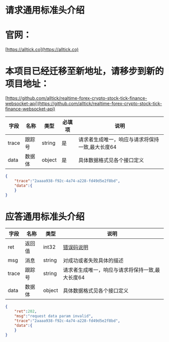 # 请求通用标准头介绍

# 官网：
[https://alltick.co](https://alltick.co)
# 本项目已经迁移至新地址，请移步到新的项目地址：
[https://github.com/alltick/realtime-forex-crypto-stock-tick-finance-websocket-api](https://github.com/alltick/realtime-forex-crypto-stock-tick-finance-websocket-api)


| 字段  | 名称   | 类型   | 必填项 | 说明                                            |
| ----- | ------ | ------ | ------ | ----------------------------------------------- |
| trace | 跟踪号 | string | 是     | 请求者生成唯一，响应与请求将保持一致,最大长度64 |
| data  | 数据体 | object | 是     | 具体数据格式见各个接口定义                      |
```json
{
    "trace":"2aaaa938-f92c-4a74-a228-fd49d5e2f8bd",
    "data":{
    }
}
```

# 应答通用标准头介绍

| 字段  | 名称   | 类型   | 说明                                            |
| ----- | ------ | ------ | ----------------------------------------------- |
| ret   | 返回值 | int32  | [错误码说明](doc-2138451)                       |
| msg   | 消息   | string | 对成功或者失败具体的描述                        |
| trace | 跟踪号 | string | 请求者生成唯一，响应与请求将保持一致,最大长度64 |
| data  | 数据体 | object | 具体数据格式见各个接口定义                      |
```json
{
    "ret":202,
    "msg":"request data param invalid",
    "trace":"2aaaa938-f92c-4a74-a228-fd49d5e2f8bd",
    "data":{
    }    
}
```
